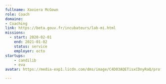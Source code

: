 ```yaml
---
fullname: Xaviera McGown
role: Coach
domaine:
- Coaching
link: https://beta.gouv.fr/incubateurs/lab-mi.html
missions:
  - start: 2020-02-01
    end: 2021-01-02
    status: service
    employer: octo
startups:
    - candilib
    - eva
avatar: https://media-exp1.licdn.com/dms/image/C4D03AQETisxCDnyRaQ/profile-displayphoto-shrink_200_200/0?e=1585785600&v=beta&t=cwF7BNW2MAamno6F5n5nTB4KYXoY8gZjd9nou7GEPKg

---
```

